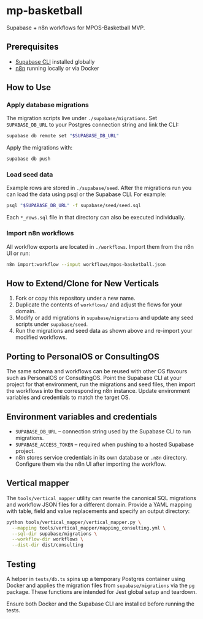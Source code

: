 # mp-basketball

Supabase + n8n workflows for MPOS-Basketball MVP.

## Prerequisites

- [Supabase CLI](https://supabase.com/docs/guides/cli) installed globally
- [n8n](https://n8n.io/) running locally or via Docker

## How to Use

### Apply database migrations

The migration scripts live under `./supabase/migrations`. Set `SUPABASE_DB_URL` to your Postgres connection string and link the CLI:

```bash
supabase db remote set "$SUPABASE_DB_URL"
```

Apply the migrations with:

```bash
supabase db push
```

### Load seed data

Example rows are stored in `./supabase/seed`. After the migrations run you can load the data using psql or the Supabase CLI. For example:

```bash
psql "$SUPABASE_DB_URL" -f supabase/seed/seed.sql
```

Each `*_rows.sql` file in that directory can also be executed individually.

### Import n8n workflows

All workflow exports are located in `./workflows`. Import them from the n8n UI or run:

```bash
n8n import:workflow --input workflows/mpos-basketball.json
```

## How to Extend/Clone for New Verticals

1. Fork or copy this repository under a new name.
2. Duplicate the contents of `workflows/` and adjust the flows for your domain.
3. Modify or add migrations in `supabase/migrations` and update any seed scripts under `supabase/seed`.
4. Run the migrations and seed data as shown above and re-import your modified workflows.

## Porting to PersonalOS or ConsultingOS

The same schema and workflows can be reused with other OS flavours such as PersonalOS or ConsultingOS. Point the Supabase CLI at your project for that environment, run the migrations and seed files, then import the workflows into the corresponding n8n instance. Update environment variables and credentials to match the target OS.

## Environment variables and credentials

- `SUPABASE_DB_URL` – connection string used by the Supabase CLI to run migrations.
- `SUPABASE_ACCESS_TOKEN` – required when pushing to a hosted Supabase project.
- n8n stores service credentials in its own database or `.n8n` directory. Configure them via the n8n UI after importing the workflow.


## Vertical mapper

The `tools/vertical_mapper` utility can rewrite the canonical SQL migrations
and workflow JSON files for a different domain. Provide a YAML mapping with
table, field and value replacements and specify an output directory:

```bash
python tools/vertical_mapper/vertical_mapper.py \
  --mapping tools/vertical_mapper/mapping_consulting.yml \
  --sql-dir supabase/migrations \
  --workflow-dir workflows \
  --dist-dir dist/consulting
```



## Testing

A helper in `tests/db.ts` spins up a temporary Postgres container using Docker and applies the migration files from `supabase/migrations` via the `pg` package. These functions are intended for Jest global setup and teardown.

Ensure both Docker and the Supabase CLI are installed before running the tests.
